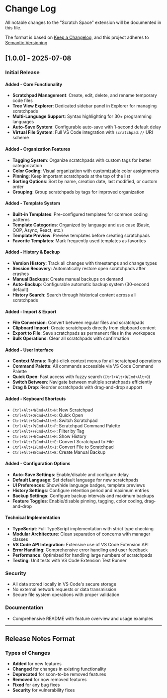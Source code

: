 # Change Log

All notable changes to the "Scratch Space" extension will be documented in this file.

The format is based on [Keep a Changelog](http://keepachangelog.com/), and this project adheres to [Semantic Versioning](https://semver.org/).

## [1.0.0] - 2025-07-08

### Initial Release

#### Added - Core Functionality
- **Scratchpad Management**: Create, edit, delete, and rename temporary code files
- **Tree View Explorer**: Dedicated sidebar panel in Explorer for managing scratchpads
- **Multi-Language Support**: Syntax highlighting for 30+ programming languages
- **Auto-Save System**: Configurable auto-save with 1-second default delay
- **Virtual File System**: Full VS Code integration with `scratchpad://` URI scheme

#### Added - Organization Features
- **Tagging System**: Organize scratchpads with custom tags for better categorization
- **Color Coding**: Visual organization with customizable color assignments
- **Pinning**: Keep important scratchpads at the top of the list
- **Sorting Options**: Sort by name, creation date, last modified, or custom order
- **Grouping**: Group scratchpads by tags for improved organization

#### Added - Template System
- **Built-in Templates**: Pre-configured templates for common coding patterns
- **Template Categories**: Organized by language and use case (Basic, OOP, Async, React, etc.)
- **Template Preview**: Preview templates before creating scratchpads
- **Favorite Templates**: Mark frequently used templates as favorites

#### Added - History & Backup
- **Version History**: Track all changes with timestamps and change types
- **Session Recovery**: Automatically restore open scratchpads after crashes
- **Manual Backups**: Create manual backups on demand
- **Auto-Backup**: Configurable automatic backup system (30-second default)
- **History Search**: Search through historical content across all scratchpads

#### Added - Import & Export
- **File Conversion**: Convert between regular files and scratchpads
- **Clipboard Import**: Create scratchpads directly from clipboard content
- **Export to File**: Save scratchpads as permanent files in the workspace
- **Bulk Operations**: Clear all scratchpads with confirmation

#### Added - User Interface
- **Context Menus**: Right-click context menus for all scratchpad operations
- **Command Palette**: All commands accessible via VS Code Command Palette
- **Quick Open**: Fast access with fuzzy search (`Ctrl+Alt+O`/`Cmd+Alt+O`)
- **Switch Between**: Navigate between multiple scratchpads efficiently
- **Drag & Drop**: Reorder scratchpads with drag-and-drop support

#### Added - Keyboard Shortcuts
- `Ctrl+Alt+N`/`Cmd+Alt+N`: New Scratchpad
- `Ctrl+Alt+O`/`Cmd+Alt+O`: Quick Open
- `Ctrl+Alt+S`/`Cmd+Alt+S`: Switch Scratchpad
- `Ctrl+Alt+P`/`Cmd+Alt+P`: Scratchpad Command Palette
- `Ctrl+Alt+F`/`Cmd+Alt+F`: Filter by Tag
- `Ctrl+Alt+H`/`Cmd+Alt+H`: Show History
- `Ctrl+Alt+E`/`Cmd+Alt+E`: Convert Scratchpad to File
- `Ctrl+Alt+I`/`Cmd+Alt+I`: Convert File to Scratchpad
- `Ctrl+Alt+B`/`Cmd+Alt+B`: Create Manual Backup

#### Added - Configuration Options
- **Auto-Save Settings**: Enable/disable and configure delay
- **Default Language**: Set default language for new scratchpads
- **UI Preferences**: Show/hide language badges, template previews
- **History Settings**: Configure retention period and maximum entries
- **Backup Settings**: Configure backup intervals and maximum backups
- **Feature Toggles**: Enable/disable pinning, tagging, color coding, drag-and-drop

#### Technical Implementation
- **TypeScript**: Full TypeScript implementation with strict type checking
- **Modular Architecture**: Clean separation of concerns with manager classes
- **VS Code API Integration**: Extensive use of VS Code Extension API
- **Error Handling**: Comprehensive error handling and user feedback
- **Performance**: Optimized for handling large numbers of scratchpads
- **Testing**: Unit tests with VS Code Extension Test Runner

### Security
- All data stored locally in VS Code's secure storage
- No external network requests or data transmission
- Secure file system operations with proper validation

### Documentation
- Comprehensive README with feature overview and usage examples

---

## Release Notes Format

### Types of Changes
- **Added** for new features
- **Changed** for changes in existing functionality  
- **Deprecated** for soon-to-be removed features
- **Removed** for now removed features
- **Fixed** for any bug fixes
- **Security** for vulnerability fixes
